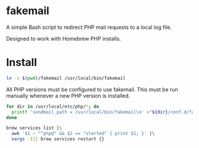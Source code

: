 # fakemail

A simple Bash script to redirect PHP mail requests to a local log file.

Designed to work with Homebrew PHP installs.

# Install

```sh
ln -s $(pwd)/fakemail /usr/local/bin/fakemail
```

All PHP versions must be configured to use fakemail. This must be run manually
whenever a new PHP version is installed.

```sh
for dir in /usr/local/etc/php/*; do
  printf 'sendmail_path = /usr/local/bin/fakemail\n' >"${dir}/conf.d/fakemail.ini"
done

brew services list |\
  awk '$1 ~ "^php@" && $2 == "started" { print $1; }' |\
  xargs -I{} brew services restart {}
```

